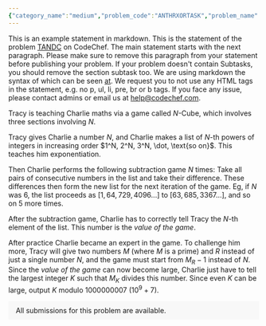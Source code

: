 ```yaml
---
{"category_name":"medium","problem_code":"ANTHRXORTASK","problem_name":"Yet Another XOR Task","problemComponents":{"constraints":"- $1 \\le T \\le 10$\n- $1 \\le N \\le 120$\n- $1 \\le M \\le 120$\n- $1 \\le K \\le 5$\n- $0 \\le A_i \u0026lt; 2^M$.","constraintsState":true,"subtasks":"**Subtask 1 (15 points):** $1 \\leq N, M \\leq 55$, $K = 1$\n\n**Subtask 2 (15 points):** $1 \\leq N, M \\leq 55$, $K = 2$\n\n**Subtask 3 (20 points):** $1 \\leq N, M \\leq 55$, $K = 3$\n\n**Subtask 4 (40 points):** $1 \\leq N, M \\leq 120$, $K = 4$\n\n**Subtask 5 (10 points):** $1 \\leq N, M \\leq 120$, $K = 5$\n","subtasksState":true,"inputFormat":"The first line of the input contains a single integer $T$ $-$ the number of test cases. The description of test cases follows.\n\nThe first line of each test case contains three integers $N, M, K$.\n\nThe second line of each test case contains $N$ integers $A_1, A_2, \\ldots, A_N$.","inputFormatState":true,"outputFormat":"For each test case, output the maximum value of $A_1 + A_2 + \\ldots + A_N$ that you can achieve.","outputFormatState":true,"sampleTestCases":{"0":{"id":1,"input":"2\n4 4 2\n0 4 2 12\n5 7 3\n2 28 14 88 1\n","output":"55\n620","explanation":"In the first test case, one of the possible sequences of operations is the following:\n\n**First operation:** Choose $x = 12$, and XOR $A_1, A_2$ and $A_3$ with it, obtaining array $[12, 8, 14, 12]$.\n\n**Second operation:** Choose $x = 3$, and XOR $A_1, A_2$ and $A_4$ with it, obtaining array $[15, 11, 14, 15]$, with sum $55$.","isDeleted":false}}},"video_editorial_url":"","languages_supported":{"0":"CPP14","1":"C","2":"JAVA","3":"PYTH 3.6","4":"CPP17","5":"PYTH","6":"PYP3","7":"CS2","8":"ADA","9":"PYPY","10":"TEXT","11":"PAS fpc","12":"NODEJS","13":"RUBY","14":"PHP","15":"GO","16":"HASK","17":"TCL","18":"PERL","19":"SCALA","20":"LUA","21":"kotlin","22":"BASH","23":"JS","24":"LISP sbcl","25":"rust","26":"PAS gpc","27":"BF","28":"CLOJ","29":"R","30":"D","31":"CAML","32":"FORT","33":"ASM","34":"swift","35":"FS","36":"WSPC","37":"LISP clisp","38":"SQL","39":"SCM guile","40":"PERL6","41":"ERL","42":"CLPS","43":"ICK","44":"NICE","45":"PRLG","46":"ICON","47":"COB","48":"SCM chicken","49":"PIKE","50":"SCM qobi","51":"ST","52":"SQLQ","53":"NEM"},"max_timelimit":3,"source_sizelimit":50000,"problem_author":"yahor_adm","problem_tester":"tabr","date_added":"28-01-2022","tags":{"0":"ltime104","1":"medium","2":"yahor_adm"},"problem_difficulty_level":"Unavailable","best_tag":"Medium Hard","editorial_url":"https://discuss.codechef.com/problems/ANTHRXORTASK","time":{"view_start_date":1643477400,"submit_start_date":1643477400,"visible_start_date":1643477400,"end_date":1735669800},"is_direct_submittable":false,"problemDiscussURL":"https://discuss.codechef.com/search?q=ANTHRXORTASK","is_proctored":false,"visitedContests":{},"layout":"problem"}
---
```

This is an example statement in markdown. This is the statement of the problem [TANDC](https://codechef.com/problems/TANDC) on CodeChef. The main statement starts with the next paragraph. Please make sure to remove this paragraph from your statement before publishing your problem. If your problem doesn't contain Subtasks, you should remove the section subtask too. We are using markdown the syntax of which can be seen [at](https://github.com/showdownjs/showdown/wiki/Showdown's-Markdown-syntax). We request you to not use any HTML tags in the statement, e.g. no p, ul, li, pre, br or b tags. If you face any issue, please contact admins or email us at help@codechef.com.

Tracy is teaching Charlie maths via a game called $N$-Cube, which involves three sections involving $N$.

Tracy gives Charlie a number $N$, and Charlie makes a list of $N$-th powers of integers in increasing order $1^N, 2^N, 3^N, \dot, \text{so on}$. This teaches him exponentiation.

Then Charlie performs the following subtraction game $N$ times: Take all pairs of consecutive numbers in the list and take their difference. These differences then form the new list for the next iteration of the game. Eg, if $N$ was 6, the list proceeds as $[1, 64, 729, 4096 ... ]$ to $[63, 685, 3367 ...]$, and so on $5$ more times.

After the subtraction game, Charlie has to correctly tell Tracy the $N$-th element of the list. This number is the *value of the game*.

After practice Charlie became an expert in the game. To challenge him more, Tracy will give two numbers $M$ (where $M$ is a prime) and $R$ instead of just a single number $N$, and the game must start from $M_R - 1$ instead of $N$. Since the *value of the game* can now become large, Charlie just have to tell the largest integer $K$ such that $M_K$ divides this number. Since even $K$ can be large, output $K$ modulo 1000000007 ($10^9 + 7$).

<aside style='background: #f8f8f8;padding: 10px 15px;'><div>All submissions for this problem are available.</div></aside>